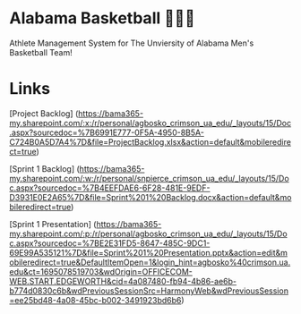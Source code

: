 # Alabama Basketball 🏀⛹️‍♂️
Athlete Management System for The Unviersity of Alabama Men's Basketball Team!

# Links 
[Project Backlog] (https://bama365-my.sharepoint.com/:x:/r/personal/agbosko_crimson_ua_edu/_layouts/15/Doc.aspx?sourcedoc=%7B6991E777-0F5A-4950-8B5A-C724B0A5D7A4%7D&file=ProjectBacklog.xlsx&action=default&mobileredirect=true)

[Sprint 1 Backlog] (https://bama365-my.sharepoint.com/:w:/r/personal/snpierce_crimson_ua_edu/_layouts/15/Doc.aspx?sourcedoc=%7B4EEFDAE6-6F28-481E-9EDF-D3931E0E2A65%7D&file=Sprint%201%20Backlog.docx&action=default&mobileredirect=true)

[Sprint 1 Presentation] (https://bama365-my.sharepoint.com/:p:/r/personal/agbosko_crimson_ua_edu/_layouts/15/Doc.aspx?sourcedoc=%7BE2E31FD5-8647-485C-9DC1-69E99A535121%7D&file=Sprint%201%20Presentation.pptx&action=edit&mobileredirect=true&DefaultItemOpen=1&login_hint=agbosko%40crimson.ua.edu&ct=1695078519703&wdOrigin=OFFICECOM-WEB.START.EDGEWORTH&cid=4a087480-fb94-4b86-ae6b-b774d0830c6b&wdPreviousSessionSrc=HarmonyWeb&wdPreviousSession=ee25bd48-4a08-45bc-b002-3491923bd6b6)
